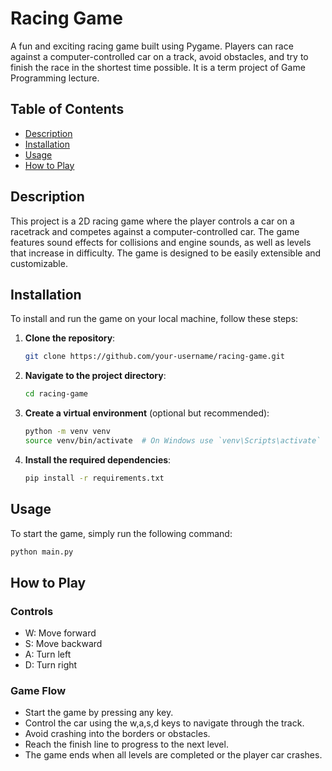 # Racing Game

A fun and exciting racing game built using Pygame. Players can race against a computer-controlled car on a track, avoid obstacles, and try to finish the race in the shortest time possible. It is a term project of Game Programming lecture.

## Table of Contents

- [Description](#description)
- [Installation](#installation)
- [Usage](#usage)
- [How to Play](#how-to-play)

## Description

This project is a 2D racing game where the player controls a car on a racetrack and competes against a computer-controlled car. The game features sound effects for collisions and engine sounds, as well as levels that increase in difficulty. The game is designed to be easily extensible and customizable.

## Installation

To install and run the game on your local machine, follow these steps:

1. **Clone the repository**:

    ```bash
    git clone https://github.com/your-username/racing-game.git
    ```

2. **Navigate to the project directory**:

    ```bash
    cd racing-game
    ```

3. **Create a virtual environment** (optional but recommended):

    ```bash
    python -m venv venv
    source venv/bin/activate  # On Windows use `venv\Scripts\activate`
    ```

4. **Install the required dependencies**:

    ```bash
    pip install -r requirements.txt
    ```

## Usage

To start the game, simply run the following command:

```bash
python main.py
```

## How to Play

### Controls

- W: Move forward
- S: Move backward
- A: Turn left
- D: Turn right

### Game Flow

- Start the game by pressing any key.
- Control the car using the w,a,s,d keys to navigate through the track.
- Avoid crashing into the borders or obstacles.
- Reach the finish line to progress to the next level.
- The game ends when all levels are completed or the player car crashes.